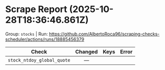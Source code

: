 # Scrape Report (2025-10-28T18:36:46.861Z)

Group: `stocks`  |  Run: https://github.com/AlbertoRoca96/scraping-checks-scheduler/actions/runs/18885456379

| Check | Changed | Keys | Error |
|---|:---:|:--|:--|
| `stock_ntdoy_global_quote` | — |  |  |
